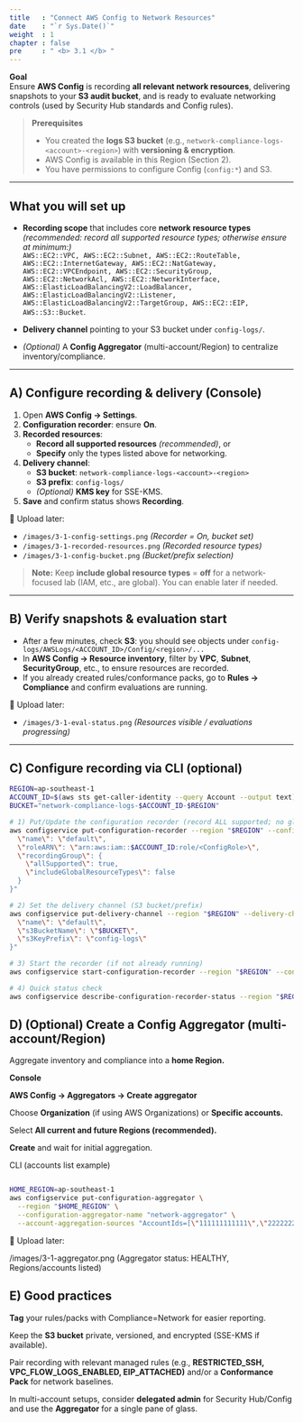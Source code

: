 ```yaml
---
title   : "Connect AWS Config to Network Resources"
date    : "`r Sys.Date()`"
weight  : 1
chapter : false
pre     : " <b> 3.1 </b> "
---
```


**Goal**  
Ensure **AWS Config** is recording **all relevant network resources**, delivering snapshots to your **S3 audit bucket**, and is ready to evaluate networking controls (used by Security Hub standards and Config rules).

> **Prerequisites**
> - You created the **logs S3 bucket** (e.g., `network-compliance-logs-<account>-<region>`) with **versioning & encryption**.
> - AWS Config is available in this Region (Section 2).
> - You have permissions to configure Config (`config:*`) and S3.

---

## What you will set up

- **Recording scope** that includes core **network resource types**  
  *(recommended: record all supported resource types; otherwise ensure at minimum:)*  
  `AWS::EC2::VPC, AWS::EC2::Subnet, AWS::EC2::RouteTable, AWS::EC2::InternetGateway, AWS::EC2::NatGateway, AWS::EC2::VPCEndpoint, AWS::EC2::SecurityGroup, AWS::EC2::NetworkAcl, AWS::EC2::NetworkInterface, AWS::ElasticLoadBalancingV2::LoadBalancer, AWS::ElasticLoadBalancingV2::Listener, AWS::ElasticLoadBalancingV2::TargetGroup, AWS::EC2::EIP, AWS::S3::Bucket`.

- **Delivery channel** pointing to your S3 bucket under `config-logs/`.

- *(Optional)* A **Config Aggregator** (multi-account/Region) to centralize inventory/compliance.

---

## A) Configure recording & delivery (Console)

1. Open **AWS Config → Settings**.  
2. **Configuration recorder**: ensure **On**.  
3. **Recorded resources**:  
   - **Record all supported resources** *(recommended)*, or  
   - **Specify** only the types listed above for networking.  
4. **Delivery channel**:  
   - **S3 bucket**: `network-compliance-logs-<account>-<region>`  
   - **S3 prefix**: `config-logs/`  
   - *(Optional)* **KMS key** for SSE-KMS.  
5. **Save** and confirm status shows **Recording**.

📸 Upload later:
- `/images/3-1-config-settings.png` *(Recorder = On, bucket set)*  
- `/images/3-1-recorded-resources.png` *(Recorded resource types)*  
- `/images/3-1-config-bucket.png` *(Bucket/prefix selection)*

> **Note:** Keep **include global resource types** = **off** for a network-focused lab (IAM, etc., are global). You can enable later if needed.

---

## B) Verify snapshots & evaluation start

- After a few minutes, check **S3**: you should see objects under `config-logs/AWSLogs/<ACCOUNT_ID>/Config/<region>/...`  
- In **AWS Config → Resource inventory**, filter by **VPC**, **Subnet**, **SecurityGroup**, etc., to ensure resources are recorded.  
- If you already created rules/conformance packs, go to **Rules → Compliance** and confirm evaluations are running.

📸 Upload later:
- `/images/3-1-eval-status.png` *(Resources visible / evaluations progressing)*

---

## C) Configure recording via CLI (optional)

```bash
REGION=ap-southeast-1
ACCOUNT_ID=$(aws sts get-caller-identity --query Account --output text)
BUCKET="network-compliance-logs-$ACCOUNT_ID-$REGION"

# 1) Put/Update the configuration recorder (record ALL supported; no global types)
aws configservice put-configuration-recorder --region "$REGION" --configuration-recorder "{
  \"name\": \"default\",
  \"roleARN\": \"arn:aws:iam::$ACCOUNT_ID:role/<ConfigRole>\",
  \"recordingGroup\": {
    \"allSupported\": true,
    \"includeGlobalResourceTypes\": false
  }
}"

# 2) Set the delivery channel (S3 bucket/prefix)
aws configservice put-delivery-channel --region "$REGION" --delivery-channel "{
  \"name\": \"default\",
  \"s3BucketName\": \"$BUCKET\",
  \"s3KeyPrefix\": \"config-logs\"
}"

# 3) Start the recorder (if not already running)
aws configservice start-configuration-recorder --region "$REGION" --configuration-recorder-name default

# 4) Quick status check
aws configservice describe-configuration-recorder-status --region "$REGION"
```

## D) (Optional) Create a Config Aggregator (multi-account/Region)
Aggregate inventory and compliance into a **home Region.**

**Console**

**AWS Config → Aggregators → Create aggregator**

Choose **Organization** (if using AWS Organizations) or **Specific accounts.**

Select **All current and future Regions (recommended).**

**Create** and wait for initial aggregation.

CLI (accounts list example)

```bash

HOME_REGION=ap-southeast-1
aws configservice put-configuration-aggregator \
  --region "$HOME_REGION" \
  --configuration-aggregator-name "network-aggregator" \
  --account-aggregation-sources "AccountIds=[\"111111111111\",\"222222222222\"],AllAwsRegions=true"
```
📸 Upload later:

/images/3-1-aggregator.png (Aggregator status: HEALTHY, Regions/accounts listed)

## E) Good practices
**Tag** your rules/packs with Compliance=Network for easier reporting.

Keep the **S3 bucket** private, versioned, and encrypted (SSE-KMS if available).

Pair recording with relevant managed rules (e.g., **RESTRICTED_SSH, VPC_FLOW_LOGS_ENABLED, EIP_ATTACHED)** and/or a **Conformance Pack** for network baselines.

In multi-account setups, consider **delegated admin** for Security Hub/Config and use the **Aggregator** for a single pane of glass.


